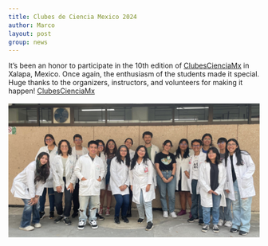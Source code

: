 ```yaml
---
title: Clubes de Ciencia Mexico 2024
author: Marco
layout: post
group: news
---
```

It’s been an honor to participate in the 10th edition of <a href="https://clubesdeciencia.mx/en/" target="_blank">ClubesCienciaMx</a> in Xalapa, Mexico. Once again, the enthusiasm of the students made it special. Huge thanks to the organizers, instructors, and volunteers for making it happen!
<a href="https://giometto.cee.cornell.edu/" target="_blank">ClubesCienciaMx</a> 
<br>
<br>
<img src="/static/img/labpics/cdecMX.png" alt="CdeCMX 2024 in Xalapa" width="750">